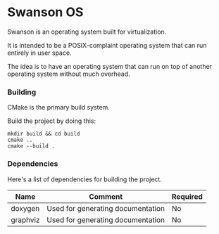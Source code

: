Swanson OS
==========

Swanson is an operating system built for virtualization.

It is intended to be a POSIX-complaint operating system that can run entirely in user space.

The idea is to have an operating system that can run on top of another operating system without much overhead.

### Building

CMake is the primary build system.

Build the project by doing this:

```
mkdir build && cd build
cmake ..
cmake --build .
```

### Dependencies

Here's a list of dependencies for building the project.

| Name     | Comment                           | Required |
|----------|-----------------------------------|----------|
| doxygen  | Used for generating documentation | No       |
| graphviz | Used for generating documentation | No       |
